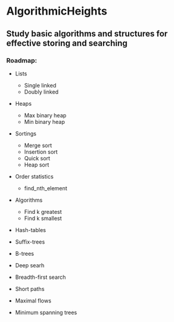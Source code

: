 AlgorithmicHeights
==================
Study basic algorithms and structures for effective storing and searching
----------------------
### Roadmap:
* Lists
  * Single linked
  * Doubly linked
* Heaps
  * Max binary heap
  * Min binary heap

* Sortings
  * Merge sort
  * Insertion sort
  * Quick sort
  * Heap sort

* Order statistics
  * find_nth_element

* Algorithms
  * Find k greatest
  * Find k smallest

* Hash-tables

* Suffix-trees

* B-trees

* Deep searh

* Breadth-first search

* Short paths

* Maximal flows

* Minimum spanning trees

